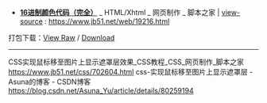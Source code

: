 - [**16进制颜色代码（完全）**](https://taoste.github.io/Hello-World/github/16bit/index.html) _ HTML/Xhtml _ 网页制作 _ 脚本之家 | 
[view-source](index.html) : https://www.jb51.net/web/19216.html


打包下载：[View Raw](https://github.com/taoste/Hello-World/blob/master/github/16bit/16bit.7z) / [Download](
https://github.com/taoste/Hello-World/blob/master/github/16bit/16bit.7z?raw=true)


-----------------------------------------------------------------------------------------------

CSS实现鼠标移至图片上显示遮罩层效果_CSS教程_CSS_网页制作_脚本之家 https://www.jb51.net/css/702604.html 
css-实现鼠标移至图片上显示遮罩层 - Asuna的博客 - CSDN博客 https://blog.csdn.net/Asuna_Yu/article/details/80259194 
